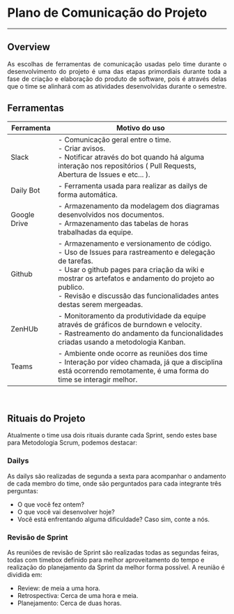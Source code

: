 # Plano de Comunicação do Projeto

<hr>

## Overview

<p style="text-align: justify;">
    As escolhas de ferramentas de comunicação usadas pelo time durante o desenvolvimento do projeto é uma das etapas primordiais durante toda a fase de criação e elaboração do produto de software, pois é através delas que o time se alinhará com as atividades desenvolvidas durante o semestre.  
</p>

## Ferramentas 

| Ferramenta | Motivo do uso |
| ---------- | ------------- |
| Slack      | - Comunicação geral entre o time. <br> - Criar avisos. <br> - Notificar através do bot quando há alguma interação nos repositórios ( Pull Requests, Abertura de Issues e etc... ). |
| Daily Bot | - Ferramenta usada para realizar as dailys de forma automática. |
| Google Drive | - Armazenamento da modelagem dos diagramas desenvolvidos nos documentos. <br> - Armazenamento das tabelas de horas trabalhadas da equipe. |
| Github | - Armazenamento e versionamento de código. <br> - Uso de Issues para rastreamento e delegação de tarefas. <br> - Usar o github pages para criação da wiki e mostrar os artefatos e andamento do projeto ao publico. <br> - Revisão e discussão das funcionalidades antes destas serem mergeadas. |
| ZenHUb | - Monitoramento da produtividade da equipe através de gráficos de burndown e velocity. <br> - Rastreamento do andamento da funcionalidades criadas usando a metodologia Kanban. | 
| Teams | - Ambiente onde ocorre as reuniões dos time <br> - Interação por vídeo chamada, já que a disciplina está ocorrendo remotamente, é uma forma do time se interagir melhor. |

<br>

## Rituais do Projeto

Atualmente o time usa dois rituais durante cada Sprint, sendo estes base para Metodologia Scrum, podemos destacar:
    
### Dailys
 
 As dailys são realizadas de segunda a sexta para acompanhar o andamento de cada membro do time, onde são perguntados para cada integrante três perguntas:

 - O que você fez ontem?
 - O que você vai desenvolver hoje?
 - Você está enfrentando alguma dificuldade? Caso sim, conte a nós.

### Revisão de Sprint

 As reuniões de revisão de Sprint são realizadas todas as  segundas feiras, todas com timebox definido para melhor aproveitamento do tempo e realização do planejamento da Sprint da melhor forma possível. A reunião é dividida em:

- Review: de meia a uma hora.
- Retrospectiva: Cerca de uma hora e meia.
- Planejamento: Cerca de duas horas. 




